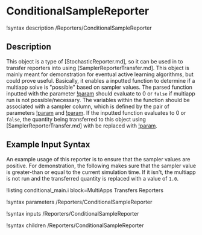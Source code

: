# ConditionalSampleReporter

!syntax description /Reporters/ConditionalSampleReporter

## Description

This object is a type of [StochasticReporter.md], so it can be used in to transfer reporters into using [SamplerReporterTransfer.md]. This object is mainly meant for demonstration for eventual active learning algorithms, but could prove useful. Basically, it enables a inputted function to determine if a multiapp solve is "possible" based on sampler values. The parsed function inputted with the parameter [!param](/Reporters/ConditionalSampleReporter/function) should evaluate to 0 or `false` if multiapp run is not possible/necessary. The variables within the function should be associated with a sampler column, which is defined by the pair of parameters [!param](/Reporters/ConditionalSampleReporter/sampler_vars) and [!param](/Reporters/ConditionalSampleReporter/sampler_var_indices). If the inputted function evaluates to 0 or `false`, the quantity being transferred to this object using [SamplerReporterTransfer.md] with be replaced with [!param](/Reporters/ConditionalSampleReporter/default_value).

## Example Input Syntax

An example usage of this reporter is to ensure that the sampler values are positive. For demonstration, the following makes sure that the sampler value is greater-than or equal to the current simulation time. If it isn't, the multiapp is not run and the transferred quantity is replaced with a value of `1.0`.

!listing conditional_main.i block=MultiApps Transfers Reporters

!syntax parameters /Reporters/ConditionalSampleReporter

!syntax inputs /Reporters/ConditionalSampleReporter

!syntax children /Reporters/ConditionalSampleReporter
